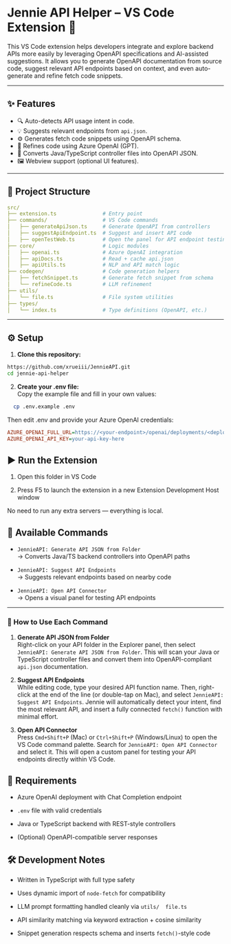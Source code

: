 # Jennie API Helper – VS Code Extension 🚀

This VS Code extension helps developers integrate and explore backend APIs more easily by leveraging OpenAPI specifications and AI-assisted suggestions. It allows you to generate OpenAPI documentation from source code, suggest relevant API endpoints based on context, and even auto-generate and refine fetch code snippets.

---

## ✨ Features

- 🔍 Auto-detects API usage intent in code.
- 💡 Suggests relevant endpoints from `api.json`.
- ⚙️ Generates fetch code snippets using OpenAPI schema.
- 🧠 Refines code using Azure OpenAI (GPT).
- 📄 Converts Java/TypeScript controller files into OpenAPI JSON.
- 🖼️ Webview support (optional UI features).

---

## 📁 Project Structure

```yaml
src/
├── extension.ts               # Entry point
├── commands/                  # VS Code commands
│   ├── generateApiJson.ts     # Generate OpenAPI from controllers
│   ├── suggestApiEndpoint.ts  # Suggest and insert API code
│   ├── openTestWeb.ts         # Open the panel for API endpoint testing
├── core/                      # Logic modules
│   ├── openai.ts              # Azure OpenAI integration
│   ├── apiDocs.ts             # Read + cache api.json
│   ├── apiUtils.ts            # NLP and API match logic
├── codegen/                   # Code generation helpers
│   ├── fetchSnippet.ts        # Generate fetch snippet from schema
│   └── refineCode.ts          # LLM refinement
├── utils/
│   └── file.ts                # File system utilities
├── types/
│   └── index.ts               # Type definitions (OpenAPI, etc.)
```

---

## ⚙️ Setup

1. **Clone this repository:**

```bash
https://github.com/xrueiii/JennieAPI.git
cd jennie-api-helper
```
2. **Create your .env file:** \
  Copy the example file and fill in your own values:
```bash
  cp .env.example .env
```
Then edit .env and provide your Azure OpenAI credentials:
```ini
AZURE_OPENAI_FULL_URL=https://<your-endpoint>/openai/deployments/<deployment>/chat/completions?api-version=2025-01-01-preview
AZURE_OPENAI_API_KEY=your-api-key-here
```

## ▶️ Run the Extension

1. Open this folder in VS Code

2. Press F5 to launch the extension in a new Extension Development Host window

No need to run any extra servers — everything is local.

## 🧪 Available Commands

- `JennieAPI: Generate API JSON from Folder`  
  → Converts Java/TS backend controllers into OpenAPI paths

- `JennieAPI: Suggest API Endpoints`  
  → Suggests relevant endpoints based on nearby code

- `JennieAPI: Open API Connector`  
  → Opens a visual panel for testing API endpoints

---

### 🧭 How to Use Each Command

1. **Generate API JSON from Folder**  
   Right-click on your API folder in the Explorer panel, then select `JennieAPI: Generate API JSON from Folder`. This will scan your Java or TypeScript controller files and convert them into OpenAPI-compliant `api.json` documentation.

2. **Suggest API Endpoints**  
   While editing code, type your desired API function name. Then, right-click at the end of the line (or double-tap on Mac), and select `JennieAPI: Suggest API Endpoints`. Jennie will automatically detect your intent, find the most relevant API, and insert a fully connected `fetch()` function with minimal effort.

3. **Open API Connector**  
   Press `Cmd+Shift+P` (Mac) or `Ctrl+Shift+P` (Windows/Linux) to open the VS Code command palette. Search for `JennieAPI: Open API Connector` and select it. This will open a custom panel for testing your API endpoints directly within VS Code.


## 🧠 Requirements
- Azure OpenAI deployment with Chat Completion endpoint

- `.env` file with valid credentials

- Java or TypeScript backend with REST-style controllers

- (Optional) OpenAPI-compatible server responses

## 🛠 Development Notes
- Written in TypeScript with full type safety

- Uses dynamic import of `node-fetch` for compatibility

- LLM prompt formatting handled cleanly via   `utils/  file.ts`

- API similarity matching via keyword extraction + cosine similarity

- Snippet generation respects schema and inserts `fetch()`-style code